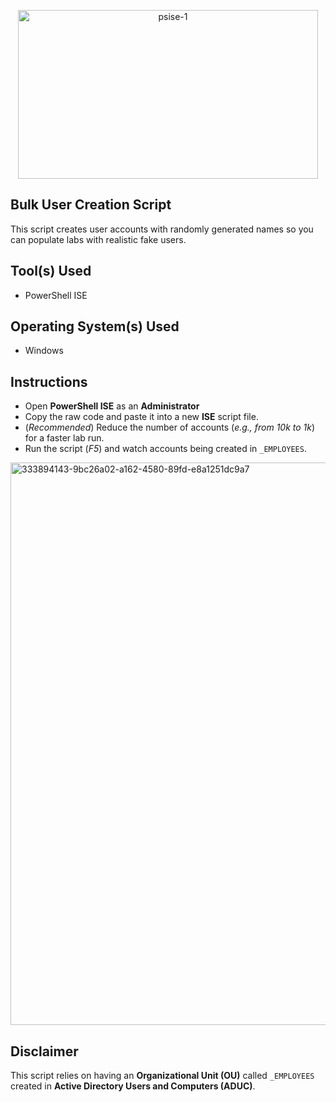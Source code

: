 <p align="center">
<img width="480" height="270" alt="psise-1" src="https://github.com/user-attachments/assets/bc5d4caa-23b3-4d0a-8637-a2af5de3cb89" />
</p>

## Bulk User Creation Script

This script creates user accounts with randomly generated names so you can populate labs with realistic fake users.<br />


## Tool(s) Used

- PowerShell ISE

## Operating System(s) Used

- Windows

## Instructions

- Open **PowerShell ISE** as an **Administrator**
- Copy the raw code and paste it into a new **ISE** script file.
- (*Recommended*) Reduce the number of accounts (*e.g., from 10k to 1k*) for a faster lab run.
- Run the script (*F5*) and watch accounts being created in `_EMPLOYEES`.
<img width="795" height="900" alt="333894143-9bc26a02-a162-4580-89fd-e8a1251dc9a7" src="https://github.com/user-attachments/assets/6398bf3b-3383-42a5-ae14-30c3f560d5fe" />

## Disclaimer

This script relies on having an **Organizational Unit (OU)** called `_EMPLOYEES` created in **Active Directory Users and Computers (ADUC)**.

